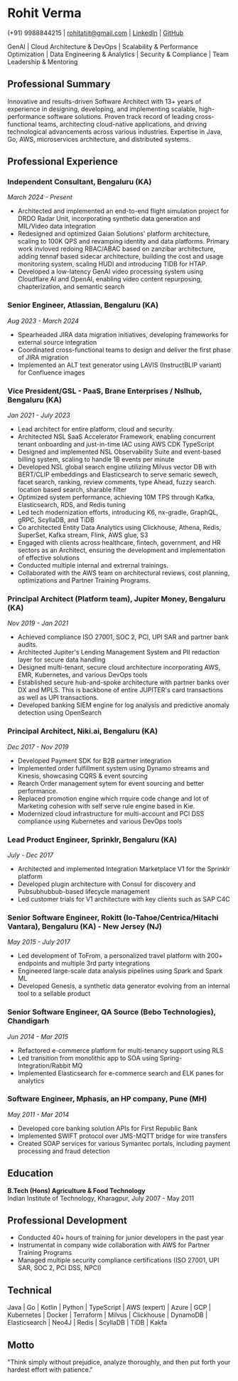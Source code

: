 # Rohit Verma
(+91) 9988844215 | rohitatiit@gmail.com | [LinkedIn](https://www.linkedin.com/in/rohit-verma-24084718) | [GitHub](https://github.com/rverma-dev)

GenAI | Cloud Architecture & DevOps | Scalability & Performance Optimization | Data Engineering & Analytics | Security & Compliance | Team Leadership & Mentoring

## Professional Summary
Innovative and results-driven Software Architect with 13+ years of experience in designing, developing, and implementing scalable, high-performance software solutions. Proven track record of leading cross-functional teams, architecting cloud-native applications, and driving technological advancements across various industries. Expertise in Java, Go, AWS, microservices architecture, and distributed systems.

## Professional Experience

### Independent Consultant, Bengaluru (KA)
*March 2024 - Present*
- Architected and implemented an end-to-end flight simulation project for DRDO Radar Unit, incorporating synthetic data generation and MIL/Video data integration
- Redesigned and optimized Gaian Solutions' platform architecture, scaling to 100K QPS and revamping identity and data platforms. Primary work invloved redoing RBAC/ABAC based on zanzibar architecture, adding tennaf based sidecar architecture, building the cost and usage monitoring system, scaling HUDI and introducing TIDB for HTAP.
- Developed a low-latency GenAI video processing system using Cloudflare AI and OpenAI, enabling video content repurposing, chapterization, and semantic search

### Senior Engineer, Atlassian, Bengaluru (KA)
*Aug 2023 - March 2024*
- Spearheaded JIRA data migration initiatives, developing frameworks for external source integration
- Coordinated cross-functional teams to design and deliver the first phase of JIRA migration
- Implemented an ALT text generator using LAVIS (InstructBLIP variant) for Confluence images

### Vice President/GSL - PaaS, Brane Enterprises / Nslhub, Bengaluru (KA)
*Jan 2021 - July 2023*
- Lead architect for entire platform, cloud and security.
- Architected NSL SaaS Accelerator Framework, enabling concurrent tenant onboarding and just-in-time IAC using AWS CDK TypeScript
- Designed and implemented NSL Observability Suite and event-based billing system, scaling to handle 1B events per minute 
- Developed NSL global search engine utilizing Milvus vector DB with BERT/CLIP embeddings and Elasticsearch to serve semaric sewech, facet search, ranking, review comments, type Ahead, fuzzy search.
location based search, sharable filter
- Optimized system performance, achieving 10M TPS through Kafka, Elasticsearch, RDS, and Redis tuning
- Led tech modernization efforts, introducing K6, nx-gradle, GraphQL, gRPC, ScyllaDB, and TiDB
- Co architected Entity Data Analytics using Clickhouse, Athena, Redis, SuperSet, Kafka stream, Flink, AWS glue, S3
- Engaged with clients across healthcare, fintech, government, and HR sectors as an Architect, ensuring the development and implementation of effective solutions
- Conducted multiple internal and extrernal trainings.
- Collaborated with the AWS team on architectural reviews, cost planning, optimizations and Partner Training Programs.


### Principal Architect (Platform team), Jupiter Money, Bengaluru (KA)
*Nov 2019 - Jan 2021*
- Achieved compliance ISO 27001, SOC 2, PCI, UPI SAR and partner bank audits.
- Architected Jupiter's Lending Management System and PII redaction layer for secure data handling
- Designed multi-tenant, secure cloud architecture incorporating AWS, EMR, Kubernetes, and various DevOps tools
- Established secure hub-and-spoke architecture with partner banks over DX and MPLS. This is backbone of entire JUPITER's card transactions as well as UPI transactions.
- Developed banking SIEM engine for log analysis and predictive anomaly detection using OpenSearch

### Principal Architect, Niki.ai, Bengaluru (KA)
*Dec 2017 - Nov 2019*
- Developed Payment SDK for B2B partner integration 
- Implemented order fulfillment system using Dynamo streams and Kinesis, showcasing CQRS & event sourcing
- Rearch Order management sytem for event sourcing and better performance.
- Replaced promotion engine which rrquire code change and lot of Marketing cohesion with self serve rule engine based in Kie.
- Modernized cloud infrastructure for multi-account and PCI DSS compliance using Kubernetes and various DevOps tools

### Lead Product Engineer, Sprinklr, Bengaluru (KA)
*July - Dec 2017*
- Architected and implemented Integration Marketplace V1 for the Sprinklr platform
- Developed plugin architecture with Consul for discovery and Pubsubhubbub-based lifecycle management
- Led customer trials for V1 architecture with key clients such as SAP C4C

### Senior Software Engineer, Rokitt (Io-Tahoe/Centrica/Hitachi Vantara), Bengaluru (KA) - New Jersey (NJ)
*May 2015 - July 2017*
- Led development of ToFrom, a personalized travel platform with 200+ endpoints and multiple 3rd party integrations
- Engineered large-scale data analysis pipelines using Spark and Spark ML
- Developed Genesis, a synthetic data generator evolving from an internal tool to a sellable product

### Senior Software Engineer, QA Source (Bebo Technologies), Chandigarh
*Jun 2014 - Mar 2015*
- Refactored e-commerce platform for multi-tenancy support using RLS
- Led transition from monolithic app to SOA using Spring-Integration/Rabbit MQ
- Implemented Elasticsearch for e-commerce search and ELK panes for analytics

### Software Engineer, Mphasis, an HP company, Pune (MH)
*May 2011 - Mar 2014*
- Developed core banking solution APIs for First Republic Bank
- Implemented SWIFT protocol over JMS-MQTT bridge for wire transfers
- Created SOAP services for various Symantec portals, including payment processing and fraud detection

## Education
**B.Tech (Hons) Agriculture & Food Technology**  
Indian Institute of Technology, Kharagpur, July 2007 - May 2011


## Professional Development
- Conducted 40+ hours of training for junior developers in the past year
- Instrumentat in company wide collaboration with AWS for Partner Training Programs
- Managed multiple security compliance certifications (ISO 27001, UPI SAR, SOC 2, PCI DSS, NPCI)

## Technical 
Java | Go | Kotlin | Python | TypeScript | AWS (expert) | Azure | GCP | Kubernetes | Docker | Terraform | Milvus | Clickhouse | DynamoDB | Elasticsearch | Neo4J | Redis | ScyllaDB | TiDB | Kakfa

## Motto
"Think simply without prejudice, analyze thoroughly, and then put forth your hardest effort with patience."
